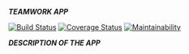 ***TEAMWORK APP***

[![Build Status](https://travis-ci.org/mwafrika/teamwork.svg?branch=ft-signin-api-168538826)](https://travis-ci.org/mwafrika/teamwork) [![Coverage Status](https://coveralls.io/repos/github/mwafrika/teamwork/badge.svg?branch=ft-signin-api-168538826)](https://coveralls.io/github/mwafrika/teamwork?branch=ft-signin-api-168538826) [![Maintainability](https://api.codeclimate.com/v1/badges/e3c48d43a8205f03746a/maintainability)](https://codeclimate.com/github/mwafrika/teamwork/maintainability)

***DESCRIPTION OF THE APP***
